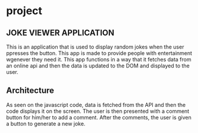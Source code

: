 # project

## JOKE VIEWER APPLICATION
This is an application that is used to display random jokes when the user ppresses the button.
This app is made to provide people with entertainment wgenever they need it.
This app functions in a way that it fetches data from an online api and then the data is updated to the DOM and displayed to the user.

## Architecture
As seen on the javascript code, data is fetched from the API and then the code displays it on the screen.
The user is then presented with a comment button for him/her to add a comment.
After the comments, the user is given a button to generate a new joke.